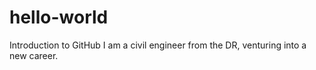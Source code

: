# hello-world
Introduction to GitHub
I am a civil engineer from the DR, venturing into a new career. 
